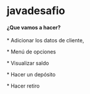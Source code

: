 # javadesafio

<h4>¿Que vamos a hacer?</h4>

<p>* Adicionar los datos de cliente,</p>
<p>* Menú de opciones</p>
<p>* Visualizar saldo</p>
<p>* Hacer un depósito</p>
<p>* Hacer retiro</p>
